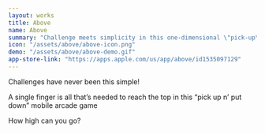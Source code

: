 ```yaml
---
layout: works
title: Above
name: Above
summary: "Challenge meets simplicity in this one-dimensional \"pick-up\" arcade mobile game.\nHow high can you go?"
icon: "/assets/above/above-icon.png"
demo: "/assets/above/above-demo.gif"
app-store-link: "https://apps.apple.com/us/app/above/id1535097129"
---
```

Challenges have never been this simple!  

A single finger is all that’s needed to reach the top in this “pick up n’ put down” mobile arcade game  

How high can you go?  
